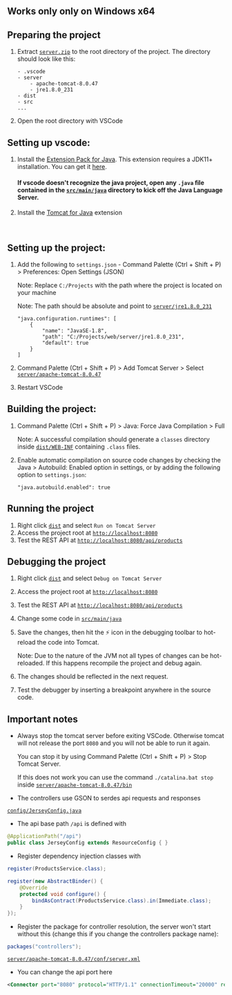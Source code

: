 ## Works only only on Windows x64

## Preparing the project

1. Extract [`server.zip`](server.zip) to the root directory of the project.
   The directory should look like this:
    ```
    - .vscode
    - server
        - apache-tomcat-8.0.47
        - jre1.8.0_231
    - dist
    - src
    ...
    ```
2. Open the root directory with VSCode

## Setting up vscode:

1. Install the [Extension Pack for Java](https://marketplace.visualstudio.com/items?itemName=vscjava.vscode-java-pack).
   This extension requires a JDK11+ installation. You can get it [here](https://www.oracle.com/java/technologies/downloads/#jdk17-windows).

    #### If vscode doesn't recognize the java project, open any `.java` file contained in the [`src/main/java`](/src/main/java) directory to kick off the Java Language Server.

2. Install the [Tomcat for Java](https://marketplace.visualstudio.com/items?itemName=adashen.vscode-tomcat) extension

</br>

## Setting up the project:

1. Add the following to `settings.json` - Command Palette (Ctrl + Shift + P) > Preferences: Open Settings (JSON)

    Note: Replace `C:/Projects` with the path where the project is located on your machine

    Note: The path should be absolute and point to [`server/jre1.8.0_231`](server/jre1.8.0_231)

    ```	
    "java.configuration.runtimes": [
        {
            "name": "JavaSE-1.8",
            "path": "C:/Projects/web/server/jre1.8.0_231",
            "default": true
        }
    ]
    ```

2. Command Palette (Ctrl + Shift + P) > Add Tomcat Server > Select [`server/apache-tomcat-8.0.47`](server/apache-tomcat-8.0.47)

3. Restart VSCode
    
## Building the project:

1. Command Palette (Ctrl + Shift + P) > Java: Force Java Compilation > Full

    Note: A successful compilation should generate a `classes` directory inside [`dist/WEB-INF`](/dist/WEB-INF/)
    containing `.class` files.

2. Enable automatic compilation on source code changes by checking the Java > Autobuild: Enabled option in settings, or by adding the following option to `settings.json`:

    ```"java.autobuild.enabled": true```

## Running the project

1. Right click [`dist`](/dist) and select `Run on Tomcat Server`
2. Access the project root at [`http://localhost:8080`](http://localhost:8080)
3. Test the REST API at [`http://localhost:8080/api/products`](http://localhost:8080/api/products)

## Debugging the project

1. Right click [`dist`](/dist) and select `Debug on Tomcat Server`
2. Access the project root at [`http://localhost:8080`](http://localhost:8080)
3. Test the REST API at [`http://localhost:8080/api/products`](http://localhost:8080/api/products)
4. Change some code in [`src/main/java`](/src/main/java)
5. Save the changes, then hit the ⚡ icon in the debugging toolbar to hot-reload the code into Tomcat.

    Note: Due to the nature of the JVM not all types of changes can be hot-reloaded.
    If this happens recompile the project and debug again.
6. The changes should be reflected in the next request.
7. Test the debugger by inserting a breakpoint anywhere in the source code.

## Important notes

- Always stop the tomcat server before exiting VSCode. Otherwise tomcat will not release the port `8080` and you will not be able to run it again.

  You can stop it by using Command Palette (Ctrl + Shift + P) > Stop Tomcat Server.

  If this does not work you can use the command `./catalina.bat stop` inside [`server/apache-tomcat-8.0.47/bin`](/server/apache-tomcat-8.0.47/bin)

- The controllers use GSON to serdes api requests and responses

[`config/JerseyConfig.java`](/src/main/java/config/JerseyConfig.java)
- The api base path `/api` is defined with 
```java
@ApplicationPath("/api")
public class JerseyConfig extends ResourceConfig { }
```

- Register dependency injection classes with
```java
register(ProductsService.class);

register(new AbstractBinder() {
    @Override
    protected void configure() {
        bindAsContract(ProductsService.class).in(Immediate.class);
    }
});
```

- Register the package for controller resolution, the server won't start without this (change this if you change the controllers package name):

```java
packages("controllers");
```


[`server/apache-tomcat-8.0.47/conf/server.xml`](/server/apache-tomcat-8.0.47/conf/server.xml)
- You can change the api port here
```xml
<Connector port="8080" protocol="HTTP/1.1" connectionTimeout="20000" redirectPort="8443" />
```

